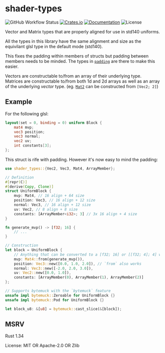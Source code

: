 # shader-types

![GitHub Workflow Status](https://img.shields.io/github/workflow/status/BVE-Reborn/shader-types/CI)
[![Crates.io](https://img.shields.io/crates/v/shader-types)](https://crates.io/crates/shader-types)
[![Documentation](https://docs.rs/shader-types/badge.svg)](https://docs.rs/shader-types)
![License](https://img.shields.io/crates/l/shader-types)

Vector and Matrix types that are properly aligned for use in std140 uniforms.

All the types in this library have the same alignment and size as the equivilant glsl type in the
default mode (std140).

This fixes the padding within members of structs but padding between members needs to be minded.
The types in [`padding`](https://docs.rs/shader-types/*/shader_types/padding/index.html) are there to make this easier.

Vectors are constructable to/from an array of their underlying type. Matrices are constructable
to/from both 1d and 2d arrays as well as an array of the underlying _vector_ type. (eg. [`Mat2`](https://docs.rs/shader-types/*/shader_types/type.Mat2.html) can be
constructed from `[Vec2; 2]`)

## Example

For the following glsl:

```glsl
layout(set = 0, binding = 0) uniform Block {
    mat4 mvp;
    vec3 position;
    vec3 normal;
    vec2 uv;
    int constants[3];
};
```

This struct is rife with padding. However it's now easy to mind the padding:

```rust
use shader_types::{Vec2, Vec3, Mat4, ArrayMember};

// Definition
#[repr(C)]
#[derive(Copy, Clone)]
struct UniformBlock {
    mvp: Mat4, // 16 align + 64 size
    position: Vec3, // 16 align + 12 size
    normal: Vec3, // 16 align + 12 size
    uv: Vec2, // 8 align + 8 size
    constants: [ArrayMember<i32>; 3] // 3x 16 align + 4 size
}

fn generate_mvp() -> [f32; 16] {
    // ...
}

// Construction
let block = UniformBlock {
    // Anything that can be converted to a [f32; 16] or [[f32; 4]; 4] works
    mvp: Mat4::from(generate_mvp()),
    position: Vec3::new([0.0, 1.0, 2.0]), // `from` also works
    normal: Vec3::new([-2.0, 2.0, 3.0]),
    uv: Vec2::new([0.0, 1.0]),
    constants: [ArrayMember(0), ArrayMember(1), ArrayMember(2)]
};

// Supports bytemuck with the `bytemuck` feature
unsafe impl bytemuck::Zeroable for UniformBlock {}
unsafe impl bytemuck::Pod for UniformBlock {}

let block_u8: &[u8] = bytemuck::cast_slice(&[block]);
```

## MSRV

Rust 1.34

License: MIT OR Apache-2.0 OR Zlib
